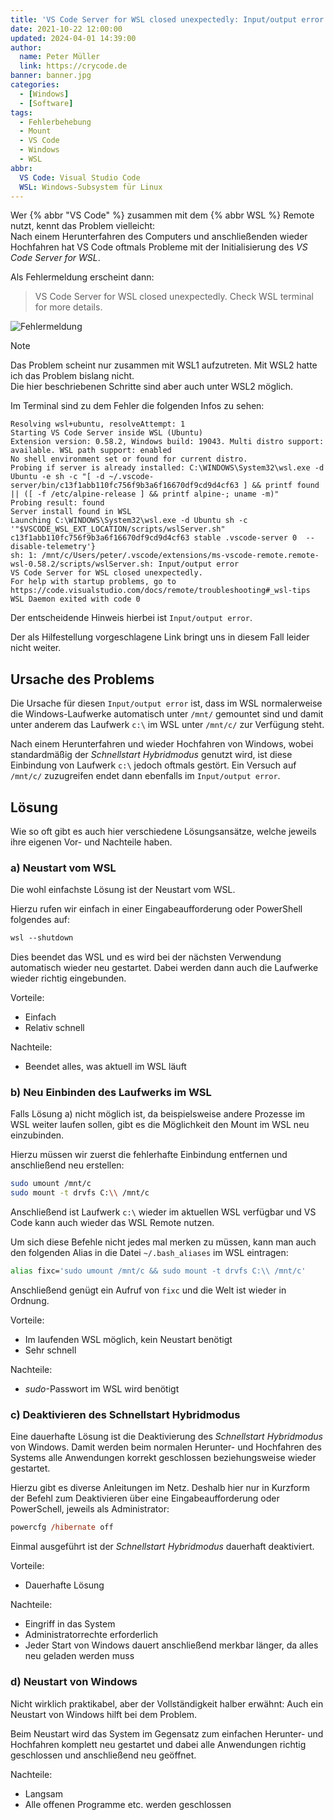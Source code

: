 ```yaml
---
title: 'VS Code Server for WSL closed unexpectedly: Input/output error'
date: 2021-10-22 12:00:00
updated: 2024-04-01 14:39:00
author:
  name: Peter Müller
  link: https://crycode.de
banner: banner.jpg
categories:
  - [Windows]
  - [Software]
tags:
  - Fehlerbehebung
  - Mount
  - VS Code
  - Windows
  - WSL
abbr:
  VS Code: Visual Studio Code
  WSL: Windows-Subsystem für Linux
---
```


Wer {% abbr "VS Code" %} zusammen mit dem {% abbr WSL %} Remote nutzt, kennt das Problem vielleicht:  
Nach einem Herunterfahren des Computers und anschließenden wieder Hochfahren hat VS Code oftmals Probleme mit der Initialisierung des _VS Code Server for WSL_.

Als Fehlermeldung erscheint dann:

> VS Code Server for WSL closed unexpectedly.
> Check WSL terminal for more details.

![Fehlermeldung](vscode-wsl-closed-unexpectedly.png)

<!-- more -->

> [!NOTE]
> Das Problem scheint nur zusammen mit WSL1 aufzutreten. Mit WSL2 hatte ich das Problem bislang nicht.  
> Die hier beschriebenen Schritte sind aber auch unter WSL2 möglich.

Im Terminal sind zu dem Fehler die folgenden Infos zu sehen:

```plain VS Code Terminal Ausgabe
Resolving wsl+ubuntu, resolveAttempt: 1
Starting VS Code Server inside WSL (Ubuntu)
Extension version: 0.58.2, Windows build: 19043. Multi distro support: available. WSL path support: enabled
No shell environment set or found for current distro.
Probing if server is already installed: C:\WINDOWS\System32\wsl.exe -d Ubuntu -e sh -c "[ -d ~/.vscode-server/bin/c13f1abb110fc756f9b3a6f16670df9cd9d4cf63 ] && printf found || ([ -f /etc/alpine-release ] && printf alpine-; uname -m)"
Probing result: found
Server install found in WSL
Launching C:\WINDOWS\System32\wsl.exe -d Ubuntu sh -c '"$VSCODE_WSL_EXT_LOCATION/scripts/wslServer.sh" c13f1abb110fc756f9b3a6f16670df9cd9d4cf63 stable .vscode-server 0  --disable-telemetry'}
sh: 1: /mnt/c/Users/peter/.vscode/extensions/ms-vscode-remote.remote-wsl-0.58.2/scripts/wslServer.sh: Input/output error
VS Code Server for WSL closed unexpectedly.
For help with startup problems, go to
https://code.visualstudio.com/docs/remote/troubleshooting#_wsl-tips
WSL Daemon exited with code 0
```

Der entscheidende Hinweis hierbei ist `Input/output error`.

Der als Hilfestellung vorgeschlagene Link bringt uns in diesem Fall leider nicht weiter.

## Ursache des Problems

Die Ursache für diesen `Input/output error` ist, dass im WSL normalerweise die Windows-Laufwerke automatisch unter `/mnt/` gemountet sind und damit unter anderem das Laufwerk `c:\` im WSL unter `/mnt/c/` zur Verfügung steht.

Nach einem Herunterfahren und wieder Hochfahren von Windows, wobei standardmäßig der _Schnellstart Hybridmodus_ genutzt wird, ist diese Einbindung von Laufwerk `c:\` jedoch oftmals gestört. Ein Versuch auf `/mnt/c/` zuzugreifen endet dann ebenfalls im `Input/output error`.

## Lösung

Wie so oft gibt es auch hier verschiedene Lösungsansätze, welche jeweils ihre eigenen Vor- und Nachteile haben.

### a) Neustart vom WSL

Die wohl einfachste Lösung ist der Neustart vom WSL.

Hierzu rufen wir einfach in einer Eingabeaufforderung oder PowerShell folgendes auf:

```ps
wsl --shutdown
```

Dies beendet das WSL und es wird bei der nächsten Verwendung automatisch wieder neu gestartet. Dabei werden dann auch die Laufwerke wieder richtig eingebunden.

Vorteile:

* Einfach
* Relativ schnell

Nachteile:

* Beendet alles, was aktuell im WSL läuft

### b) Neu Einbinden des Laufwerks im WSL

Falls Lösung a) nicht möglich ist, da beispielsweise andere Prozesse im WSL weiter laufen sollen, gibt es die Möglichkeit den Mount im WSL neu einzubinden.

Hierzu müssen wir zuerst die fehlerhafte Einbindung entfernen und anschließend neu erstellen:

```sh
sudo umount /mnt/c
sudo mount -t drvfs C:\\ /mnt/c
```

Anschließend ist Laufwerk `c:\` wieder im aktuellen WSL verfügbar und VS Code kann auch wieder das WSL Remote nutzen.

Um sich diese Befehle nicht jedes mal merken zu müssen, kann man auch den folgenden Alias in die Datei `~/.bash_aliases` im WSL eintragen:

```sh ~/.bash_aliases
alias fixc='sudo umount /mnt/c && sudo mount -t drvfs C:\\ /mnt/c'
```

Anschließend genügt ein Aufruf von `fixc` und die Welt ist wieder in Ordnung.

Vorteile:

* Im laufenden WSL möglich, kein Neustart benötigt
* Sehr schnell

Nachteile:

* _sudo_-Passwort im WSL wird benötigt

### c) Deaktivieren des Schnellstart Hybridmodus

Eine dauerhafte Lösung ist die Deaktivierung des _Schnellstart Hybridmodus_ von Windows. Damit werden beim normalen Herunter- und Hochfahren des Systems alle Anwendungen korrekt geschlossen beziehungsweise wieder gestartet.

Hierzu gibt es diverse Anleitungen im Netz. Deshalb hier nur in Kurzform der Befehl zum Deaktivieren über eine Eingabeaufforderung oder PowerSchell, jeweils als Administrator:

```ps Schnellstart Hybridmodus in Windows deaktivieren
powercfg /hibernate off
```

Einmal ausgeführt ist der _Schnellstart Hybridmodus_ dauerhaft deaktiviert.

Vorteile:

* Dauerhafte Lösung

Nachteile:

* Eingriff in das System
* Administratorrechte erforderlich
* Jeder Start von Windows dauert anschließend merkbar länger, da alles neu geladen werden muss

### d) Neustart von Windows

Nicht wirklich praktikabel, aber der Vollständigkeit halber erwähnt: Auch ein Neustart von Windows hilft bei dem Problem.

Beim Neustart wird das System im Gegensatz zum einfachen Herunter- und Hochfahren komplett neu gestartet und dabei alle Anwendungen richtig geschlossen und anschließend neu geöffnet.

Nachteile:

* Langsam
* Alle offenen Programme etc. werden geschlossen
